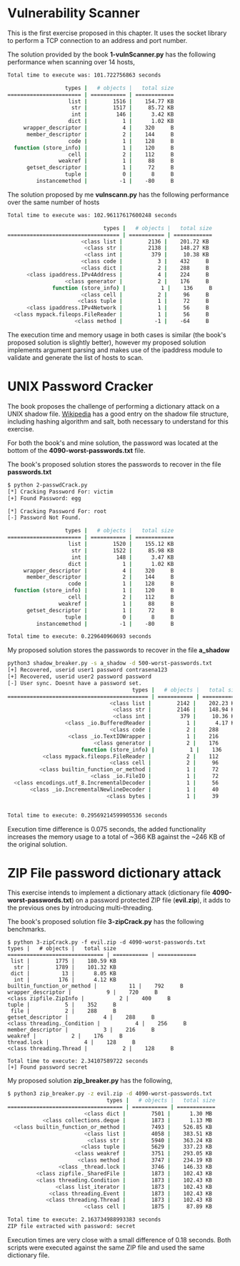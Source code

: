 # Vulnerability Scanner  
This is the first exercise proposed in this chapter.
It uses the socket library to perform a TCP connection to an address and port
number.

The solution provided by the book __1-vulnScanner.py__ has the following
performance when scanning over 14 hosts,
``` bash
Total time to execute was: 101.722756863 seconds

                  types |   # objects |   total size
======================= | =========== | ============
                   list |        1516 |    154.77 KB
                    str |        1517 |     85.72 KB
                    int |         146 |      3.42 KB
                   dict |           1 |      1.02 KB
     wrapper_descriptor |           4 |    320     B
      member_descriptor |           2 |    144     B
                   code |           1 |    128     B
  function (store_info) |           1 |    120     B
                   cell |           2 |    112     B
                weakref |           1 |     88     B
      getset_descriptor |           1 |     72     B
                  tuple |           0 |      8     B
         instancemethod |          -1 |    -80     B
```

The solution proposed by me __vulnscann.py__ has the following performance over
the same number of hosts  
``` bash  
Total time to execute was: 102.96117617600248 seconds

                              types |   # objects |   total size
=================================== | =========== | ============
                       <class list |        2136 |    201.72 KB
                        <class str |        2138 |    148.27 KB
                        <class int |         379 |     10.38 KB
                       <class code |           3 |    432     B
                       <class dict |           2 |    288     B
      <class ipaddress.IPv4Address |           4 |    224     B
                  <class generator |           2 |    176     B
              function (store_info) |           1 |    136     B
                       <class cell |           2 |     96     B
                      <class tuple |           1 |     72     B
      <class ipaddress.IPv4Network |           1 |     56     B
  <class mypack.fileops.FileReader |           1 |     56     B
                     <class method |          -1 |    -64     B
```
The execution time and memory usage in both cases is similar (the book's
proposed solution is slightly better), however my proposed solution implements
argument parsing and makes use of the ipaddress module to validate and
generate the list of hosts to scan.

# UNIX Password Cracker  

The book proposes the challenge of performing a dictionary attack on a UNIX shadow file. [Wikipedia](https://en.wikipedia.org/wiki/Passwd#Shadow_file) has a good entry on the shadow file structure, including hashing algorithm and salt, both necessary to understand for this exercise.

For both the book's and mine solution, the password was located at the bottom of the __4090-worst-passwords.txt__ file.

The book's proposed solution stores the passwords to recover in the file __passwords.txt__  
``` bash
$ python 2-passwdCrack.py
[*] Cracking Password For: victim
[+] Found Password: egg

[*] Cracking Password For: root
[-] Password Not Found.

                  types |   # objects |   total size
======================= | =========== | ============
                   list |        1520 |    155.12 KB
                    str |        1522 |     85.98 KB
                    int |         148 |      3.47 KB
                   dict |           1 |      1.02 KB
     wrapper_descriptor |           4 |    320     B
      member_descriptor |           2 |    144     B
                   code |           1 |    128     B
  function (store_info) |           1 |    120     B
                   cell |           2 |    112     B
                weakref |           1 |     88     B
      getset_descriptor |           1 |     72     B
                  tuple |           0 |      8     B
         instancemethod |          -1 |    -80     B

Total time to execute: 0.229640960693 seconds
```

My proposed solution stores the passwords to recover in the file __a_shadow__
``` bash
python3 shadow_breaker.py -s a_shadow -d 500-worst-passwords.txt
[+] Recovered, userid user1 password contrasena123
[+] Recovered, userid user2 password password
[-] User sync. Doesnt have a password set.
                                       types |   # objects |   total size
============================================ | =========== | ============
                                <class list |        2142 |    202.23 KB
                                 <class str |        2146 |    148.94 KB
                                 <class int |         379 |     10.36 KB
                  <class _io.BufferedReader |           1 |      4.17 KB
                                <class code |           2 |    288     B
                   <class _io.TextIOWrapper |           1 |    216     B
                           <class generator |           2 |    176     B
                       function (store_info) |           1 |    136     B
           <class mypack.fileops.FileReader |           2 |    112     B
                                <class cell |           2 |     96     B
          <class builtin_function_or_method |           1 |     72     B
                          <class _io.FileIO |           1 |     72     B
  <class encodings.utf_8.IncrementalDecoder |           1 |     56     B
       <class _io.IncrementalNewlineDecoder |           1 |     40     B
                               <class bytes |           1 |     39     B


Total time to execute: 0.29569214599905536 seconds
```
Execution time difference is 0.075 seconds, the added functionality increases the memory usage to a total of ~366 KB against the ~246 KB of the original solution.  

# ZIP File password dictionary attack  
This exercise intends to implement a dictionary attack (dictionary file __4090-worst-passwords.txt__) on a password protected ZIP file (__evil.zip__), it adds to the previous ones by introducing multi-threading.

The book's proposed solution file __3-zipCrack.py__ has the following benchmarks.
``` shell
$ python 3-zipCrack.py -f evil.zip -d 4090-worst-passwords.txt
types |   # objects |   total size
============================== | =========== | ============
 list |        1775 |    180.59 KB
  str |        1789 |    101.32 KB
 dict |          13 |      8.05 KB
  int |         176 |      4.12 KB
builtin_function_or_method |          11 |    792     B
wrapper_descriptor |           9 |    720     B
<class zipfile.ZipInfo |           2 |    400     B
tuple |           5 |    352     B
 file |           2 |    288     B
getset_descriptor |           4 |    288     B
<class threading._Condition |           4 |    256     B
member_descriptor |           3 |    216     B
weakref |           2 |    176     B
thread.lock |           4 |    128     B
<class threading.Thread |           2 |    128     B

Total time to execute: 2.34107589722 seconds
[+] Found password secret
```  

My proposed solution __zip_breaker.py__ has the following,
``` bash
$ python3 zip_breaker.py -z evil.zip -d 4090-worst-passwords.txt
                               types |   # objects |   total size
==================================== | =========== | ============
                        <class dict |        7501 |      1.30 MB
           <class collections.deque |        1873 |      1.13 MB
  <class builtin_function_or_method |        7493 |    526.85 KB
                        <class list |        4058 |    383.51 KB
                         <class str |        5940 |    363.24 KB
                       <class tuple |        5629 |    337.23 KB
                     <class weakref |        3751 |    293.05 KB
                      <class method |        3747 |    234.19 KB
                <class _thread.lock |        3746 |    146.33 KB
         <class zipfile._SharedFile |        1873 |    102.43 KB
         <class threading.Condition |        1873 |    102.43 KB
               <class list_iterator |        1873 |    102.43 KB
             <class threading.Event |        1873 |    102.43 KB
            <class threading.Thread |        1873 |    102.43 KB
                        <class cell |        1875 |     87.89 KB

Total time to execute: 2.163734988993383 seconds
ZIP file extracted with password: secret
```  

Execution times are very close with a small difference of 0.18 seconds.
Both scripts were executed against the same ZIP file and used the same dictionary file.

